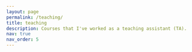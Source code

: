 ```yaml
---
layout: page
permalink: /teaching/
title: teaching
description: Courses that I've worked as a teaching assistant (TA).
nav: true
nav_order: 5
---
```


